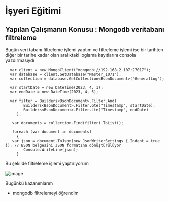 # İşyeri Eğitimi


## Yapılan Çalışmanın Konusu : Mongodb veritabanı filtreleme 

Bugün veri tabanı filtreleme işlemi yaptım ve filtreleme işlemi ise bir tarihten diğer bir tarihe kadar olan aralıktaki loglama kayıtlarını consola yazdırmasıydı

      var client = new MongoClient("mongodb://192.168.2.107:27017");
      var database = client.GetDatabase("Master_1071");
      var collection = database.GetCollection<BsonDocument>("GeneralLog");

      var startDate = new DateTime(2023, 4, 1);
      var endDate = new DateTime(2023, 4, 5);

      var filter = Builders<BsonDocument>.Filter.And(
            Builders<BsonDocument>.Filter.Gte("Timestamp", startDate),
            Builders<BsonDocument>.Filter.Lte("Timestamp", endDate)
         );

       var documents = collection.Find(filter).ToList();

       foreach (var document in documents)
         {
       var json = document.ToJson(new JsonWriterSettings { Indent = true }); // BSON belgesini JSON formatına dönüştürülüyor
            Console.WriteLine(json);
         }
        
Bu şekilde filtreleme işlemi yaptırıyorum


 ![image](https://user-images.githubusercontent.com/65457096/230888805-6ba1e032-4863-48ff-93a3-ac5226ab120a.png)



Bugünkü kazanımlarım
-	mongodb filtrelemeyi öğrendim












 	







 





